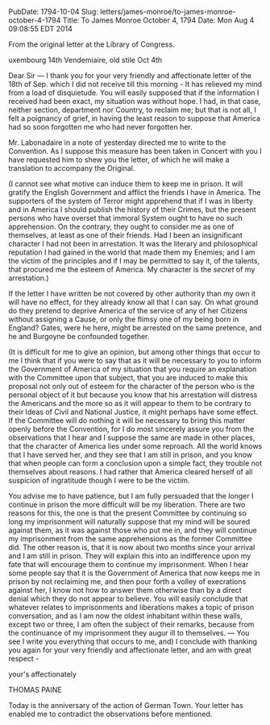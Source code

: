 PubDate: 1794-10-04
Slug: letters/james-monroe/to-james-monroe-october-4-1794
Title: To James Monroe  October 4, 1794
Date: Mon Aug  4 09:08:55 EDT 2014

   From the original letter at the Library of Congress.
   
   uxembourg 14th Vendemiaire, old stile Oct 4th

   Dear Sir &mdash;  I thank you for your very friendly and affectionate letter of 
   the 18th of Sep. which I did not receive till this morning  - It
   has relieved my mind from a load of disquietude. You will easily supposed
   that if the information I received had been exact, my situation was
   without hope. I had, in that case, neither section, department nor Country,
   to reclaim me; but that is not all, I felt a poignancy of grief, in having
   the least reason to suppose that America had so soon forgotten me who had
   never forgotten her.

   Mr. Labonadaire in a note of yesterday directed me to write to the
   Convention. As I suppose this measure has been taken in Concert with you
   I have requested him to shew you the letter, of which he will make a
   translation to accompany the Original.

   (I cannot see what motive can induce them to keep me in prison. It will
   gratify the English Government and afflict the friends I have in America.
   The supporters of the system of Terror might apprehend that if I was in
   liberty and in America I should publish the history of their Crimes, but
   the present persons who have overset that immoral System ought to have no
   such apprehension. On the contrary, they ought to consider me as one of
   themselves, at least as one of their friends. Had I been an insignificant
   character I had not been in arrestation. It was the literary and
   philosophical reputation I had gained in the world that made them my
   Enemies; and I am the victim of the principles and if I may be permitted
   to say it, of the talents, that procured me the esteem of America. My
   character is the *secret* of my arrestation.)

   If the letter I have written be not covered by other authority than my own
   it will have no effect, for they already know all that I can say. On what
   ground do they pretend to deprive America of the service of any of her
   Citizens without assigning a Cause, or only the flimsy one of my being
   born in England? Gates, were he here, might be arrested on the same
   pretence, and he and Burgoyne be confounded together.

   (It is difficult for me to give an opinion, but among other things that
   occur to me I think that if you were to say that as it will be necessary
   to you to inform the Government of America of my situation that you require an
   explanation with the Committee upon that subject, that you are induced to
   make this proposal not only out of esteem for the character of the person
   who is the personal object of it but because you know that his
   arrestation will distress the Americans and the more so as it will appear
   to them to be contrary to their Ideas of Civil and National Justice, it
   might perhaps have some effect. If the Committee will do nothing it will be 
   necessary to bring this matter openly before the Convention, for I do most 
   sincerely assure you from the observations that I hear and I suppose the same 
   are made in other places, that the character of America lies under some
   reproach. All the world knows that I have served her, and they see that I am 
   still in prison, and you know that when people can form a conclusion upon a
   simple fact, they trouble not themselves about reasons. I had rather that
   America cleared herself of all suspicion of ingratitude though I were to
   be the victim.

   You advise me to have patience, but I am fully persuaded that the longer I
   continue in prison the more difficult will be my liberation. There are two
   reasons for this, the one is that the present Committee by continuing so
   long my imprisonment will naturally suppose that my mind will be soured
   against them, as it was against those who put me in, and they will
   continue my imprisonment from the same apprehensions as the former
   Committee did. The other reason is, that it is now about two months since
   your arrival and I am still in prison. They will explain this into an
   indifference upon my fate that will encourage them to continue my
   imprisonment. When I hear some people say that it is the Government of America 
   that now keeps me in prison by not reclaiming me, and then pour forth a volley 
   of execrations against her, I know not how to answer them otherwise than by a
   direct denial which they do not appear to believe. You will easily conclude that 
   whatever relates to imprisonments and
   liberations makes a topic of prison conversation, and as I am now the
   oldest inhabitant within these walls, except two or three, I am often the
   subject of their remarks, because from the continuance of my imprisonment
   they augur ill to themselves. &mdash; You see I write you everything that occurs
   to me, and) I conclude with thanking you again for your very friendly and
   affectionate letter, and am with great respect -

   your's affectionately

   THOMAS PAINE

   Today is the anniversary of the action of German Town. Your letter has
   enabled me to contradict the observations before mentioned.

  
